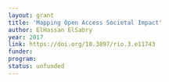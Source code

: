 ```yaml
---
layout: grant
title: 'Mapping Open Access Societal Impact'
author: ElHassan ElSabry
year: 2017
link: https://doi.org/10.3897/rio.3.e11743
funder:
program:
status: unfunded
---
```

